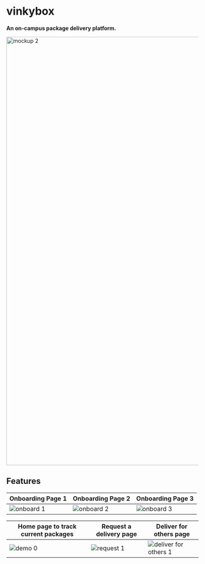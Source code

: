# vinkybox

**An on-campus package delivery platform.**

<img width="1122" alt="mockup 2" src="https://user-images.githubusercontent.com/58854510/157762945-7ca2c9dd-924b-4205-a902-40e5ad2fe7b3.png">

## Features

| Onboarding Page 1  | Onboarding Page 2 | Onboarding Page 3 |
| ------------------ | ----------------- | ----------------- |
| ![onboard 1](https://user-images.githubusercontent.com/58854510/157763248-b384bd18-4619-4154-9262-e5ba485f1d06.png) | ![onboard 2](https://user-images.githubusercontent.com/58854510/157763260-6e0efa6b-ad7e-47b7-9c03-81dff9e5dc9f.png)  | ![onboard 3](https://user-images.githubusercontent.com/58854510/157763272-6f422a00-5e32-413f-a144-49b7d27b81bf.png)  |

| Home page to track current packages | Request a delivery page | Deliver for others page |
| ----------------------------------- | ----------------------- | ----------------------- |
| ![demo 0](https://user-images.githubusercontent.com/58854510/157763164-ee77f1ee-7d14-4933-9898-49916fb7869f.png) | ![request 1](https://user-images.githubusercontent.com/58854510/157763843-703bcb5f-5b3a-4847-996f-b0b1d7990af2.png) | ![deliver for others 1](https://user-images.githubusercontent.com/58854510/157763921-82b10a18-58bf-4b85-a7ad-6ce023be2736.png) |



